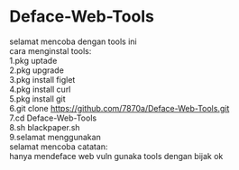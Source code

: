 # Deface-Web-Tools
selamat mencoba dengan tools ini<br>
cara menginstal tools:<br>
1.pkg uptade<br>
2.pkg upgrade<br>
3.pkg install figlet<br>
4.pkg install curl<br>
5.pkg install git<br>
6.git clone https://github.com/7870a/Deface-Web-Tools.git<br>
7.cd Deface-Web-Tools<br>
8.sh blackpaper.sh<br>
9.selamat menggunakan<br>
selamat mencoba
catatan:<br>
hanya mendeface web vuln
gunaka tools dengan bijak ok
